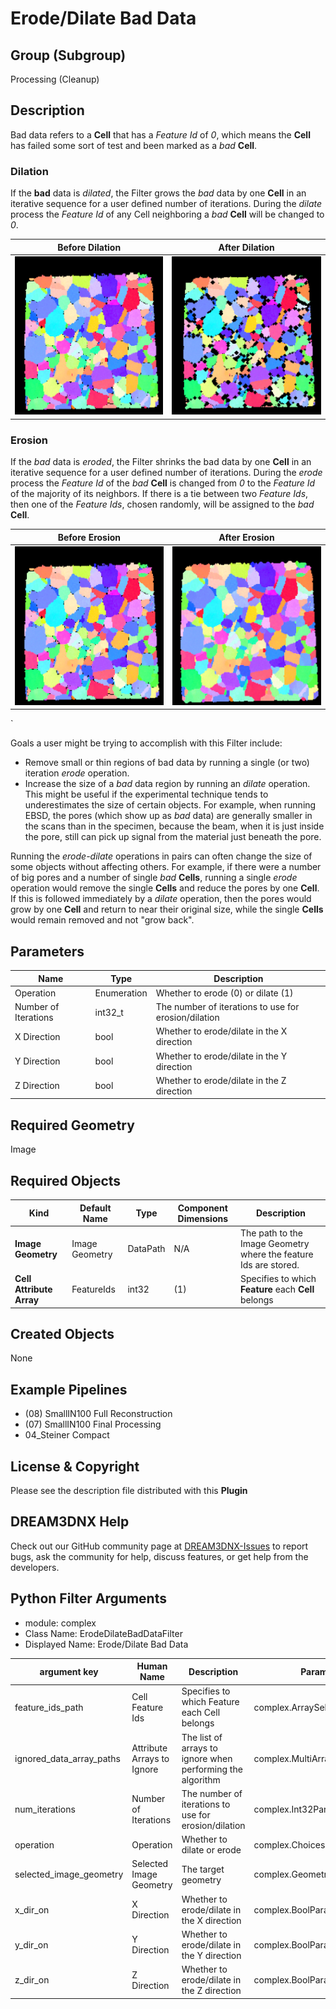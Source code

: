# Erode/Dilate Bad Data

## Group (Subgroup)

Processing (Cleanup)

## Description

Bad data refers to a **Cell** that has a _Feature Id_ of *0*, which means the **Cell** has failed some sort of test and
been marked as a *bad* **Cell**.

### Dilation

If the **bad** data is _dilated_, the Filter grows the *bad* data by one **Cell** in
an iterative sequence for a user defined number of iterations. During the *dilate* process the _Feature Id_ of any
Cell neighboring a *bad* **Cell** will be changed to *0*.

| Before Dilation                      | After Dilation                       | 
|--------------------------------------|--------------------------------------|
| ![](Images/ErodeDilateBadData_1.png) | ![](Images/ErodeDilateBadData_2.png) |

### Erosion

If the *bad* data is _eroded_, the Filter shrinks the
bad data by one **Cell** in an iterative sequence for a user defined number of iterations. During the *erode* process
the _Feature Id_ of the *bad* **Cell** is changed from *0* to the _Feature Id_ of the majority of its neighbors. If
there is a tie between two _Feature Ids_, then one of the *Feature Ids*, chosen randomly, will be assigned to the *bad*
**Cell**.

| Before Erosion                       | After Erosion                        | 
|--------------------------------------|--------------------------------------|
| ![](Images/ErodeDilateBadData_1.png) | ![](Images/ErodeDilateBadData_3.png) |

`

Goals a user might be trying to accomplish with this Filter include:

- Remove small or thin regions of bad data by running a single (or two) iteration _erode_ operation.
- Increase the size of a *bad* data region by running an _dilate_ operation. This might be useful if the experimental
  technique tends to underestimates the size of certain objects. For example, when running EBSD, the pores (which show
  up as *bad* data) are generally smaller in the scans than in the specimen, because the beam, when it is just inside
  the pore, still can pick up signal from the material just beneath the pore.

Running the _erode-dilate_ operations in pairs can often change the size of some objects without affecting others. For
example, if there were a number of big pores and a number of single *bad* **Cells**, running a single _erode_ operation
would remove the single **Cells** and reduce the pores by one **Cell**. If this is followed immediately by a _dilate_
operation, then the pores would grow by one **Cell** and return to near their original size, while the single **Cells**
would remain removed and not "grow back".

## Parameters

| Name                 | Type        | Description                                          |
|----------------------|-------------|------------------------------------------------------|
| Operation            | Enumeration | Whether to erode (0) or dilate (1)                   |
| Number of Iterations | int32_t     | The number of iterations to use for erosion/dilation |
| X Direction          | bool        | Whether to erode/dilate in the X direction           |
| Y Direction          | bool        | Whether to erode/dilate in the Y direction           |
| Z Direction          | bool        | Whether to erode/dilate in the Z direction           |

## Required Geometry

Image

## Required Objects

| Kind                     | Default Name   | Type     | Component Dimensions | Description                                                      |
|--------------------------|----------------|----------|----------------------|------------------------------------------------------------------|
| **Image Geometry**       | Image Geometry | DataPath | N/A                  | The path to the Image Geometry where the feature Ids are stored. |
| **Cell Attribute Array** | FeatureIds     | int32    | (1)                  | Specifies to which **Feature** each **Cell** belongs             |

## Created Objects

None

## Example Pipelines

+ (08) SmallIN100 Full Reconstruction
+ (07) SmallIN100 Final Processing
+ 04_Steiner Compact

## License & Copyright

Please see the description file distributed with this **Plugin**

## DREAM3DNX Help

Check out our GitHub community page at [DREAM3DNX-Issues](https://github.com/BlueQuartzSoftware/DREAM3DNX-Issues) to report bugs, ask the community for help, discuss features, or get help from the developers.

## Python Filter Arguments

+ module: complex
+ Class Name: ErodeDilateBadDataFilter
+ Displayed Name: Erode/Dilate Bad Data

| argument key | Human Name | Description | Parameter Type |
|--------------|------------|-------------|----------------|
| feature_ids_path | Cell Feature Ids | Specifies to which Feature each Cell belongs | complex.ArraySelectionParameter |
| ignored_data_array_paths | Attribute Arrays to Ignore | The list of arrays to ignore when performing the algorithm | complex.MultiArraySelectionParameter |
| num_iterations | Number of Iterations | The number of iterations to use for erosion/dilation | complex.Int32Parameter |
| operation | Operation | Whether to dilate or erode | complex.ChoicesParameter |
| selected_image_geometry | Selected Image Geometry | The target geometry | complex.GeometrySelectionParameter |
| x_dir_on | X Direction | Whether to erode/dilate in the X direction | complex.BoolParameter |
| y_dir_on | Y Direction | Whether to erode/dilate in the Y direction | complex.BoolParameter |
| z_dir_on | Z Direction | Whether to erode/dilate in the Z direction | complex.BoolParameter |

